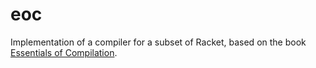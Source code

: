 # eoc

Implementation of a compiler for a subset of Racket, based on the book [Essentials of Compilation](https://github.com/IUCompilerCourse/Essentials-of-Compilation).
